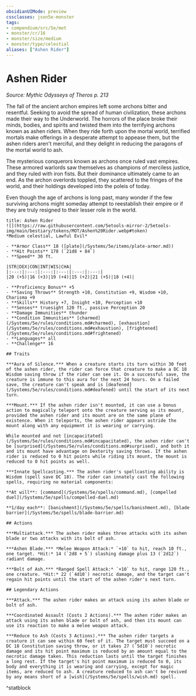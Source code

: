 ```yaml
---
obsidianUIMode: preview
cssclasses: json5e-monster
tags:
- compendium/src/5e/mot
- monster/cr/16
- monster/size/medium
- monster/type/celestial
aliases: ["Ashen Rider"]
---
```

# Ashen Rider
*Source: Mythic Odysseys of Theros p. 213*  

The fall of the ancient archon empires left some archons bitter and resentful. Seeking to avoid the spread of human civilization, these archons made their way to the Underworld. The horrors of the place broke their minds, bodies, and spirits and twisted them into the terrifying archons known as ashen riders. When they ride forth upon the mortal world, terrified mortals make offerings in a desperate attempt to appease them, but the ashen riders aren't merciful, and they delight in reducing the paragons of the mortal world to ash.

The mysterious conquerors known as archons once ruled vast empires. These armored warlords saw themselves as champions of merciless justice, and they ruled with iron fists. But their dominance ultimately came to an end. As the archon overlords toppled, they scattered to the fringes of the world, and their holdings developed into the poleis of today.

Even though the age of archons is long past, many wonder if the few surviving archons might someday attempt to reestablish their empire or if they are truly resigned to their lesser role in the world.

```ad-statblock
title: Ashen Rider
![](https://raw.githubusercontent.com/5etools-mirror-2/5etools-img/main/bestiary/tokens/MOT/Ashen%20Rider.webp#token)
*Medium celestial, Lawful Evil*

- **Armor Class** 18 ([plate](/Systems/5e/items/plate-armor.md))
- **Hit Points** 178 (`21d8 + 84`)
- **Speed** 30 ft.

|STR|DEX|CON|INT|WIS|CHA|
|:---:|:---:|:---:|:---:|:---:|:---:|
|20 (+5)|16 (+3)|19 (+4)|15 (+2)|21 (+5)|18 (+4)|

- **Proficiency Bonus** +5
- **Saving Throws** Strength +10, Constitution +9, Wisdom +10, Charisma +9
- **Skills** History +7, Insight +10, Perception +10
- **Senses** truesight 120 ft., passive Perception 20
- **Damage Immunities** thunder
- **Condition Immunities** [charmed](/Systems/5e/rules/conditions.md#charmed), [exhaustion](/Systems/5e/rules/conditions.md#exhaustion), [frightened](/Systems/5e/rules/conditions.md#frightened)
- **Languages** all
- **Challenge** 16

## Traits

***Aura of Silence.*** When a creature starts its turn within 30 feet of the ashen rider, the rider can force that creature to make a DC 18 Wisdom saving throw if the rider can see it. On a successful save, the creature is immune to this aura for the next 24 hours. On a failed save, the creature can't speak and is [deafened](/Systems/5e/rules/conditions.md#deafened) until the start of its next turn.

***Mount.*** If the ashen rider isn't mounted, it can use a bonus action to magically teleport onto the creature serving as its mount, provided the ashen rider and its mount are on the same plane of existence. When it teleports, the ashen rider appears astride the mount along with any equipment it is wearing or carrying.

While mounted and not [incapacitated](/Systems/5e/rules/conditions.md#incapacitated), the ashen rider can't be [surprised](/Systems/5e/rules/conditions.md#surprised), and both it and its mount have advantage on Dexterity saving throws. If the ashen rider is reduced to 0 hit points while riding its mount, the mount is reduced to 0 hit points as well.

***Innate Spellcasting.*** The ashen rider's spellcasting ability is Wisdom (spell save DC 18). The rider can innately cast the following spells, requiring no material components:

**At will**: [command](/Systems/5e/spells/command.md), [compelled duel](/Systems/5e/spells/compelled-duel.md)

**1/day each**: [banishment](/Systems/5e/spells/banishment.md), [blade barrier](/Systems/5e/spells/blade-barrier.md)

## Actions

***Multiattack.*** The ashen rider makes three attacks with its ashen blade or two attacks with its bolt of ash.

***Ashen Blade.*** *Melee Weapon Attack:* `+10` to hit, reach 10 ft., one target. *Hit:* 14 (`2d8 + 5`) slashing damage plus 13 (`2d12`) radiant damage.

***Bolt of Ash.*** *Ranged Spell Attack:* `+10` to hit, range 120 ft., one creature. *Hit:* 22 (`4d10`) necrotic damage, and the target can't regain hit points until the start of the ashen rider's next turn.

## Legendary Actions

***Attack.*** The ashen rider makes an attack using its ashen blade or bolt of ash.

***Coordinated Assault (Costs 2 Actions).*** The ashen rider makes an attack using its ashen blade or bolt of ash, and then its mount can use its reaction to make a melee weapon attack.

***Reduce to Ash (Costs 3 Actions).*** The ashen rider targets a creature it can see within 60 feet of it. The target must succeed on a DC 18 Constitution saving throw, or it takes 27 (`5d10`) necrotic damage and its hit point maximum is reduced by an amount equal to the necrotic damage taken. This reduction lasts until the target finishes a long rest. If the target's hit point maximum is reduced to 0, its body and everything it is wearing and carrying, except for magic items, are reduced to ash. A creature reduced to ash can't be revived by any means short of a [wish](/Systems/5e/spells/wish.md) spell.
```
^statblock